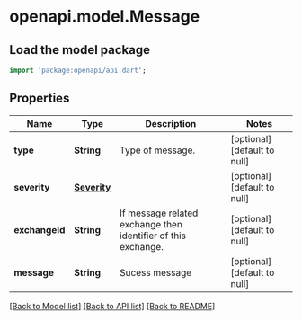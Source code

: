 # openapi.model.Message

## Load the model package
```dart
import 'package:openapi/api.dart';
```

## Properties
Name | Type | Description | Notes
------------ | ------------- | ------------- | -------------
**type** | **String** | Type of message. | [optional] [default to null]
**severity** | [**Severity**](Severity.md) |  | [optional] [default to null]
**exchangeId** | **String** | If message related exchange then identifier of this exchange. | [optional] [default to null]
**message** | **String** | Sucess message | [optional] [default to null]

[[Back to Model list]](../README.md#documentation-for-models) [[Back to API list]](../README.md#documentation-for-api-endpoints) [[Back to README]](../README.md)


